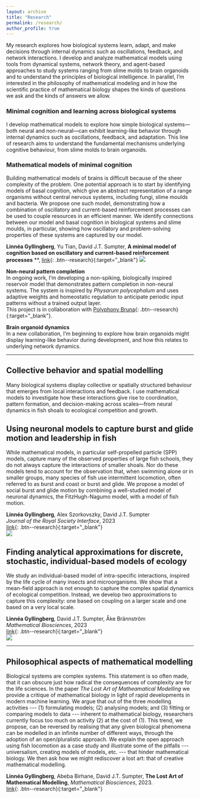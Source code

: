 ```yaml
---
layout: archive
title: "Research"
permalink: /research/
author_profile: true
---
```


My research explores how biological systems learn, adapt, and make decisions through internal dynamics such as oscillations, feedback, and network interactions. I develop and analyze mathematical models using tools from dynamical systems, network theory, and agent-based approaches to study systems ranging from slime molds to brain organoids and to understand the principles of biological intelligence.
In parallel, I’m interested in the philosophy of mathematical modeling and in how the scientific practice of mathematical biology shapes the kinds of questions we ask and the kinds of answers we allow.


### Minimal cognition and learning across biological systems

I develop mathematical models to explore how simple biological systems—both neural and non-neural—can exhibit learning-like behavior through internal dynamics such as oscillations, feedback, and adaptation. This line of research aims to understand the fundamental mechanisms underlying cognitive behaviour, from slime molds to brain organoids.

### Mathematical models of minimal cognition
Building mathematical models of brains is difficult because of the sheer complexity of the problem. One potential approach is to start by identifying models of basal cognition, which give an abstract representation of a range organisms without central nervous systems, including fungi, slime moulds and bacteria. We propose one such model, demonstrating how a combination of oscillatory and current-based reinforcement processes can be used to couple resources in an efficient manner. We identify connections between our model and basal cognition in biological systems and slime moulds, in particular, showing how oscillatory and problem-solving properties of these systems are captured by our model. 

**Linnéa Gyllingberg**, Yu Tian, David J.T. Sumpter,
**A minimal model of cognition based on oscillatory and current-based reinforcement processes**
**,
[link](https://royalsocietypublishing.org/doi/10.1098/rsif.2024.0402){: .btn--research}{:target="_blank"}
![](/images/slime_network.png)

**Non-neural pattern completion**  
In ongoing work, I’m developing a non-spiking, biologically inspired reservoir model that demonstrates pattern completion in non-neural systems. The system is inspired by *Physarum polycephalum* and uses adaptive weights and homeostatic regulation to anticipate periodic input patterns without a trained output layer.  
This project is in collaboration with [Polyphony Bruna](https://pjbruna.github.io/){: .btn--research}{:target="_blank"}.

**Brain organoid dynamics**  
In a new collaboration, I’m beginning to explore how brain organoids might display learning-like behavior during development, and how this relates to underlying network dynamics.





---

## Collective behavior and spatial modelling

Many biological systems display collective or spatially structured behaviour that emerges from local interactions and feedback. I use mathematical models to investigate how these interactions give rise to coordination, pattern formation, and decision-making across scales—from neural dynamics in fish shoals to ecological competition and growth.

## Using neuronal models to capture burst and glide motion and leadership in fish
While mathematical models, in particular self-propelled particle (SPP) models, capture many of the observed properties of large fish schools, they do not always capture the interactions of smaller shoals. Nor do these models tend to account for the observation that, when swimming alone or in smaller groups, many species of fish use intermittent locomotion, often referred to as burst and coast or burst and glide. We propose a model of social burst and glide motion by combining a well-studied model of neuronal dynamics, the FitzHugh-Nagumo model, with a model of fish motion.

**Linnéa Gyllingberg**, Alex Szorkovszky, David J.T. Sumpter  
*Journal of the Royal Society Interface*, 2023  
[link](https://royalsocietypublishing.org/doi/10.1098/rsif.2023.0212){: .btn--research}{:target="_blank"}  
![](/images/fishdynamics.png)

## Finding analytical approximations for discrete, stochastic, individual-based models of ecology 
We study an individual-based model of intra-specific interactions, inspired by the life cycle of many insects and microorganisms. We show that a mean-field approach is not enough to capture the complex spatial dynamics of ecological competition. Instead, we develop two approximations to capture this complexity: one based on coupling on a larger scale and one based on a very local scale.  

**Linnéa Gyllingberg**, David J.T. Sumpter, Åke Brännström  
*Mathematical Biosciences*, 2023  
[link](https://www.sciencedirect.com/science/article/pii/S0025556423001244){: .btn--research}{:target="_blank"}  
![](/images/approx_image.png)

---

## Philosophical aspects of mathematical modelling
Biological systems are complex systems. This statement is so often made, that it can obscure just how radical the consequences of complexity are for the life sciences. In the paper *The Lost Art of Matheamatical Modelling* we provide a critique of mathematical biology in light of rapid developments in modern machine learning. We argue that out of the three modelling activities --- (1) formulating models; (2) analysing models; and (3) fitting or comparing models to data --- inherent to mathematical biology, researchers currently focus too much on activity (2) at the cost of (1). This trend, we propose, can be reversed by realising that any given biological phenomena can be modelled in an infinite number of different ways, through the adoption of an open/pluralistic approach. We explain the open approach using fish locomotion as a case study and illustrate some of the pitfalls --- universalism, creating models of models, etc. --- that hinder mathematical biology. We then ask how we might rediscover a lost art: that of creative mathematical modelling. 

 **Linnéa Gyllingberg**, Abeba Birhane, David J.T. Sumpter,
**The Lost Art of Mathematical Modelling**,
*Mathematical Biosciences*,
2023.\
[link](https://doi.org/10.1016/j.mbs.2023.109033){: .btn--research}{:target="_blank"}
